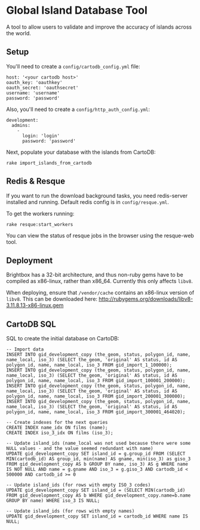 # Global Island Database Tool

A tool to allow users to validate and improve the accuracy of islands
across the world.

## Setup

You'll need to create a `config/cartodb_config.yml` file:

    host: '<your cartodb host>'
    oauth_key: 'oauthkey'
    oauth_secret: 'oauthsecret'
    username: 'username'
    password: 'password'

Also, you'll need to create a `config/http_auth_config.yml`:

    development:
      admins:
        -
          login: 'login'
          password: 'password'

Next, populate your database with the islands from CartoDB:

    rake import_islands_from_cartodb

## Redis & Resque

If you want to run the download background tasks, you need redis-server
installed and running. Default redis config is in `config/resque.yml`.

To get the workers running:

    rake resque:start_workers

You can view the status of resque jobs in the browser using the resque-web tool.

## Deployment

Brightbox has a 32-bit architecture, and thus non-ruby gems have to be
compiled as x86-linux, rather than x86_64. Currently this only affects
`libv8`.

When deploying, ensure that `/vendor/cache` contains an x86-linux
version of `libv8`. This can be downloaded here:
http://rubygems.org/downloads/libv8-3.11.8.13-x86-linux.gem

## CartoDB SQL

SQL to create the initial database on CartoDB:

    -- Import data
    INSERT INTO gid_development_copy (the_geom, status, polygon_id, name, name_local, iso_3) (SELECT the_geom, 'original' AS status, id AS polygon_id, name, name_local, iso_3 FROM gid_import_1_100000);
    INSERT INTO gid_development_copy (the_geom, status, polygon_id, name, name_local, iso_3) (SELECT the_geom, 'original' AS status, id AS polygon_id, name, name_local, iso_3 FROM gid_import_100001_200000);
    INSERT INTO gid_development_copy (the_geom, status, polygon_id, name, name_local, iso_3) (SELECT the_geom, 'original' AS status, id AS polygon_id, name, name_local, iso_3 FROM gid_import_200001_300000);
    INSERT INTO gid_development_copy (the_geom, status, polygon_id, name, name_local, iso_3) (SELECT the_geom, 'original' AS status, id AS polygon_id, name, name_local, iso_3 FROM gid_import_300001_464020);

    -- Create indexes for the next queries
    CREATE INDEX name_idx ON films (name);
    CREATE INDEX iso_3_idx ON films (iso_3);

    -- Update island_ids (name_local was not used because there were some NULL values - and the value seemed redundant with name)
    UPDATE gid_development_copy SET island_id = g.group_id FROM (SELECT MIN(cartodb_id) AS group_id, min(name) AS gname, min(iso_3) as giso_3 FROM gid_development_copy AS b GROUP BY name, iso_3) AS g WHERE name IS NOT NULL AND name = g.gname AND iso_3 = g.giso_3 AND cartodb_id < 500000 AND cartodb_id >= 0

    -- Update island_ids (for rows with empty ISO_3 codes)
    UPDATE gid_development_copy SET island_id = (SELECT MIN(cartodb_id) FROM gid_development_copy AS b WHERE gid_development_copy.name=b.name GROUP BY name) WHERE iso_3 IS NULL;

    -- Update island_ids (for rows with empty names)
    UPDATE gid_development_copy SET island_id = cartodb_id WHERE name IS NULL;
